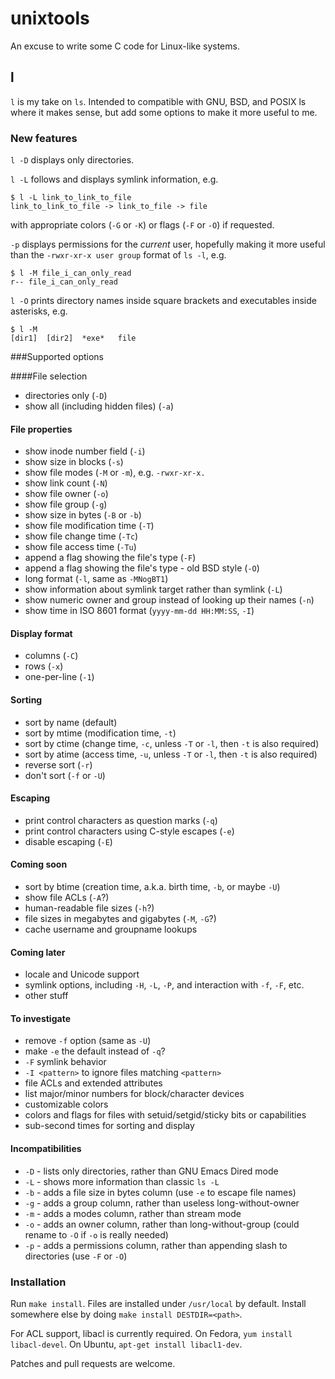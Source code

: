 unixtools
=========

An excuse to write some C code for Linux-like systems.

l
-

`l` is my take on `ls`.  Intended to compatible with GNU, BSD, and POSIX ls
where it makes sense, but add some options to make it more useful to me.

### New features

`l -D` displays only directories.

`l -L` follows and displays symlink information, e.g.

    $ l -L link_to_link_to_file
    link_to_link_to_file -> link_to_file -> file

with appropriate colors (`-G` or `-K`) or flags (`-F` or `-O`) if requested.

`-p` displays permissions for the _current_ user, hopefully
making it more useful than the `-rwxr-xr-x user group` format of `ls -l`,
e.g.

    $ l -M file_i_can_only_read
    r-- file_i_can_only_read

`l -O` prints directory names inside square brackets and executables inside
asterisks, e.g.

    $ l -M
    [dir1]  [dir2]  *exe*   file

###Supported options

####File selection
 * directories only (`-D`)
 * show all (including hidden files) (`-a`)

#### File properties
 * show inode number field (`-i`)
 * show size in blocks (`-s`)
 * show file modes (`-M` or `-m`), e.g. `-rwxr-xr-x.`
 * show link count (`-N`)
 * show file owner (`-o`)
 * show file group (`-g`)
 * show size in bytes (`-B` or `-b`)
 * show file modification time (`-T`)
 * show file change time (`-Tc`)
 * show file access time (`-Tu`)
 * append a flag showing the file's type (`-F`)
 * append a flag showing the file's type - old BSD style (`-O`)
 * long format (`-l`, same as `-MNogBT1`)
 * show information about symlink target rather than symlink (`-L`)
 * show numeric owner and group instead of looking up their names (`-n`)
 * show time in ISO 8601 format (`yyyy-mm-dd HH:MM:SS`, `-I`)

#### Display format
 * columns (`-C`)
 * rows (`-x`)
 * one-per-line (`-1`)

#### Sorting
 * sort by name (default)
 * sort by mtime (modification time, `-t`)
 * sort by ctime (change time, `-c`, unless `-T` or `-l`, then `-t` is also required)
 * sort by atime (access time, `-u`, unless `-T` or `-l`, then `-t` is also required)
 * reverse sort (`-r`)
 * don't sort (`-f` or `-U`)

#### Escaping
 * print control characters as question marks (`-q`)
 * print control characters using C-style escapes (`-e`)
 * disable escaping (`-E`)

#### Coming soon
 * sort by btime (creation time, a.k.a. birth time, `-b`, or maybe `-U`)
 * show file ACLs (`-A`?)
 * human-readable file sizes (`-h`?)
 * file sizes in megabytes and gigabytes (`-M`, `-G`?)
 * cache username and groupname lookups

#### Coming later
 * locale and Unicode support
 * symlink options, including `-H`, `-L`, `-P`, and interaction with `-f`, `-F`, etc.
 * other stuff

#### To investigate
 * remove `-f` option (same as `-U`)
 * make `-e` the default instead of `-q`?
 * `-F` symlink behavior
 * `-I <pattern>` to ignore files matching `<pattern>`
 * file ACLs and extended attributes
 * list major/minor numbers for block/character devices
 * customizable colors
 * colors and flags for files with setuid/setgid/sticky bits or capabilities
 * sub-second times for sorting and display

#### Incompatibilities
 * `-D` - lists only directories, rather than GNU Emacs Dired mode
 * `-L` - shows more information than classic `ls -L`
 * `-b` - adds a file size in bytes column (use `-e` to escape file names)
 * `-g` - adds a group column, rather than useless long-without-owner
 * `-m` - adds a modes column, rather than stream mode
 * `-o` - adds an owner column, rather than long-without-group (could rename to `-O` if `-o` is really needed)
 * `-p` - adds a permissions column, rather than appending slash to directories (use `-F` or `-O`)

### Installation

Run `make install`.  Files are installed under `/usr/local` by default.  Install
somewhere else by doing `make install DESTDIR=<path>`.

For ACL support, libacl is currently required.  On Fedora, `yum install
libacl-devel`.  On Ubuntu, `apt-get install libacl1-dev`.

Patches and pull requests are welcome.
